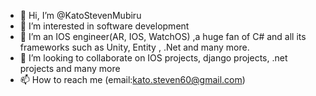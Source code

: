- 👋 Hi, I’m @KatoStevenMubiru
- 👀 I’m interested in software development
- 🌱 I’m an IOS engineer(AR, IOS, WatchOS) ,a huge fan of  C# and all its frameworks such as Unity, Entity , .Net and many more.
- 💞️ I’m looking to collaborate on IOS projects, django projects, .net projects  and many more
- 📫 How to reach me (email:kato.steven60@gmail.com)

<!---
KatoStevenMubiru/KatoStevenMubiru is a ✨ special ✨ repository because its `README.md` (this file) appears on your GitHub profile.
You can click the Preview link to take a look at your changes.
--->

